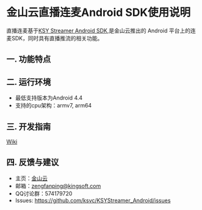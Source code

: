 # 金山云直播连麦Android SDK使用说明
直播连麦基于[KSY Streamer Android SDK](https://github.com/ksvc/KSYStreamer_Android/wiki/Info&Error_Listener),是金山云推出的 Android 平台上的连麦SDK，同时具有直播推流的相关功能。
## 一. 功能特点

## 二. 运行环境

* 最低支持版本为Android 4.4 
* 支持的cpu架构：armv7, arm64

## 三. 开发指南

[Wiki](https://github.com/ksvc/KSYRTCLive_Android/wiki)

## 四. 反馈与建议
- 主页：[金山云](http://www.ksyun.com/)
- 邮箱：<zengfanping@kingsoft.com>
- QQ讨论群：574179720
- Issues: <https://github.com/ksvc/KSYStreamer_Android/issues>
